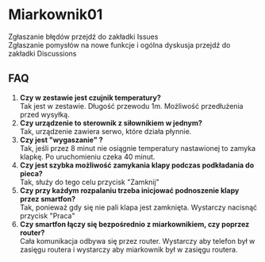 # Miarkownik01
Zgłaszanie błędów przejdź do zakładki Issues  
Zgłaszanie pomysłów na nowe funkcje i ogólna dyskusja przejdź do zakładki Discussions  

## FAQ
1. **Czy w zestawie jest czujnik temperatury?**  
  Tak jest w zestawie. Długość przewodu 1m. Możliwość przedłużenia przed wysyłką.
2. **Czy urządzenie to sterownik z siłownikiem w jednym?**  
  Tak, urządzenie zawiera serwo, które działa płynnie.
3. **Czy jest "wygaszanie" ?**  
  Tak, jeśli przez 8 minut nie osiągnie temperatury nastawionej to zamyka klapkę. Po uruchomieniu czeka 40 minut.
4. **Czy jest szybka możliwość zamykania klapy podczas podkładania do pieca?**  
  Tak, służy do tego celu przycisk "Zamknij"
5. **Czy przy każdym rozpalaniu trzeba inicjować podnoszenie klapy przez smartfon?**  
  Tak, ponieważ gdy się nie pali klapa jest zamknięta. Wystarczy nacisnąć przycisk "Praca"
6. **Czy smartfon łączy się bezpośrednio z miarkownikiem, czy poprzez router?**  
  Cała komunikacja odbywa się przez router. Wystarczy aby telefon był w zasięgu routera i wystarczy aby miarkownik był w zasięgu routera.